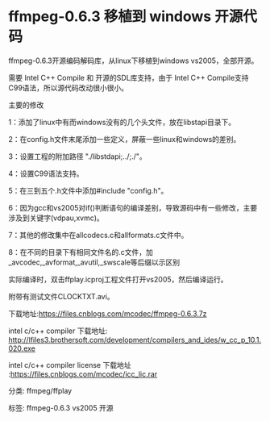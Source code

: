 
# ffmpeg-0.6.3 移植到 windows 开源代码 #

ffmpeg-0.6.3开源编码解码库，从linux下移植到windows vs2005，全部开源。

需要 Intel C++ Compile 和 开源的SDL库支持，由于 Intel C++ Compile支持C99语法，所以源代码改动很小很小。

 

主要的修改

1：添加了linux中有而windows没有的几个头文件，放在libstapi目录下。

2：在config.h文件末尾添加一些定义，屏蔽一些linux和windows的差别。

3：设置工程的附加路径 "./libstdapi;../;./"。

4：设置C99语法支持。

5：在三到五个.h文件中添加#include "config.h"。

6：因为gcc和vs2005对if()判断语句的编译差别，导致源码中有一些修改，主要涉及到关键字(vdpau,xvmc)。

7：其他的修改集中在allcodecs.c和allformats.c文件中。

8：在不同的目录下有相同文件名的.c文件，加_avcodec,_avformat,_avutil,_swscale等后缀以示区别

 

实际编译时，双击ffplay.icproj工程文件打开vs2005，然后编译运行。

附带有测试文件CLOCKTXT.avi。

下载地址:https://files.cnblogs.com/mcodec/ffmpeg-0.6.3.7z

intel c/c++ compiler 下载地址: http://lfiles3.brothersoft.com/development/compilers_and_ides/w_cc_p_10.1.020.exe

intel c/c++ compiler license 下载地址 :https://files.cnblogs.com/mcodec/icc_lic.rar

 

分类: ffmpeg/ffplay

标签: ffmpeg-0.6.3 vs2005 开源